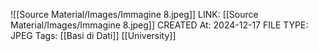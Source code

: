 ![[Source Material/Images/Immagine 8.jpeg]]
LINK: [[Source Material/Images/Immagine 8.jpeg]]
CREATED At: 2024-12-17
FILE TYPE: JPEG
Tags: [[Basi di Dati]] [[University]] 